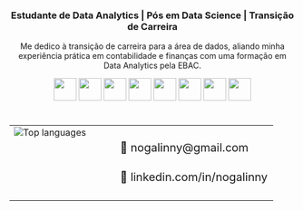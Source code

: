 <div align="center">
  <h3>Estudante de Data Analytics | Pós em Data Science | Transição de Carreira</h3>
  <p>Me dedico à transição de carreira para a área de dados, aliando minha experiência prática em contabilidade e finanças com uma formação em Data Analytics pela EBAC.</p>
</div>

<p align="center">
  <img src="https://cdn.jsdelivr.net/gh/devicons/devicon/icons/python/python-original.svg" width="40" height="40"/>
  <img src="https://cdn.jsdelivr.net/gh/devicons/devicon/icons/sqlite/sqlite-original.svg" width="40" height="40"/>
  <img src="https://cdn.jsdelivr.net/gh/devicons/devicon/icons/mysql/mysql-original.svg" width="40" height="40"/>
  <img src="https://cdn.jsdelivr.net/gh/devicons/devicon/icons/pandas/pandas-original.svg" width="40" height="40"/>
  <img src="https://cdn.jsdelivr.net/gh/devicons/devicon/icons/numpy/numpy-original.svg" width="40" height="40"/>
  <img src="https://cdn.jsdelivr.net/gh/devicons/devicon/icons/jupyter/jupyter-original.svg" width="40" height="40"/>
  <img src="https://cdn.jsdelivr.net/gh/devicons/devicon/icons/github/github-original.svg" width="40" height="40"/>
  <img src="https://cdn.jsdelivr.net/gh/devicons/devicon/icons/linux/linux-original.svg" width="40" height="40"/>
</p>
</p>

<table align="center" style="margin-top: 40px;">
  <tr>
    <td valign="top" style="padding-right: 50px;">
      <img src="https://github-readme-stats.vercel.app/api/top-langs/?username=nogalinny&layout=compact&langs_count=100&theme=dark" alt="Top languages" />
    </td>
    <td valign="middle" style="font-size: 20px; line-height: 1.6; white-space: nowrap;">
      <p>📧 <a href="mailto:nogalinny@gmail.com" style="text-decoration:none; color: inherit;">nogalinny@gmail.com</a></p>
      <p>🔗 <a href="https://www.linkedin.com/in/nogalinny/" target="_blank" style="text-decoration:none; color: inherit;">linkedin.com/in/nogalinny</a></p>
    </td>
  </tr>
</table>
